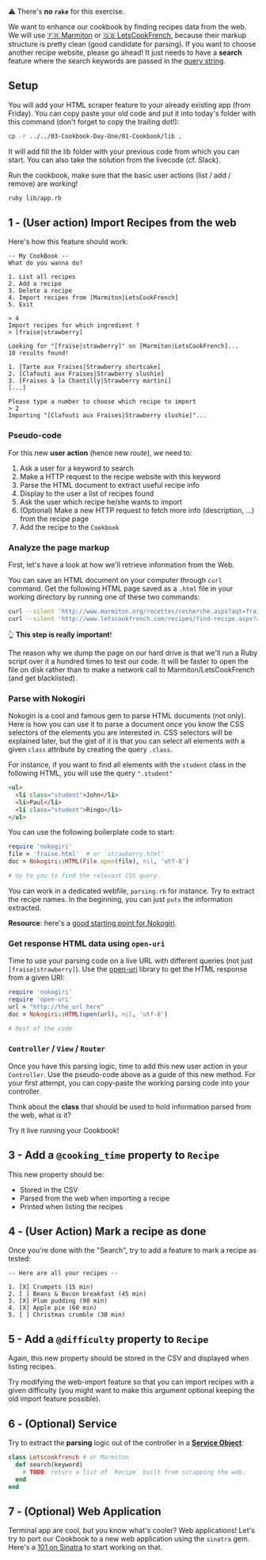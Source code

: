 ⚠️ There's **no `rake`** for this exercise.

We want to enhance our cookbook by finding recipes data from the web. We will use
[🇫🇷 Marmiton](http://www.marmiton.org) or [🇬🇧 LetsCookFrench](http://www.letscookfrench.com), because their markup structure is pretty clean (good candidate for parsing). If you want to choose another recipe website, please go ahead! It just needs to have a **search** feature where the search keywords are passed in the [query string](https://en.wikipedia.org/wiki/Query_string).

## Setup

You will add your HTML scraper feature to your already existing app (from Friday). You can copy paste your old code and put it into today's folder with this command (don't forget to copy the trailing dot!):

```bash
cp -r ../../03-Cookbook-Day-One/01-Cookbook/lib .
```

It will add fill the lib folder with your previous code from which you can start. You can also take the solution from the livecode (cf. Slack).

Run the cookbook, make sure that the basic user actions (list / add / remove) are working!

```bash
ruby lib/app.rb
```

## 1 - (User action) Import Recipes from the web

Here's how this feature should work:

```
-- My CookBook --
What do you wanna do?

1. List all recipes
2. Add a recipe
3. Delete a recipe
4. Import recipes from [Marmiton|LetsCookFrench]
5. Exit

> 4
Import recipes for which ingredient ?
> [fraise|strawberry]

Looking for "[fraise|strawberry]" on [Marmiton|LetsCookFrench]...
10 results found!

1. [Tarte aux Fraises|Strawberry shortcake]
2. [Clafouti aux Fraises|Strawberry slushie]
3. [Fraises à la Chantilly|Strawberry martini]
[...]

Please type a number to choose which recipe to import
> 2
Importing "[Clafouti aux Fraises|Strawberry slushie]"...
```

### Pseudo-code

For this new **user action** (hence new _route_), we need to:

1. Ask a user for a keyword to search
2. Make a HTTP request to the recipe website with this keyword
3. Parse the HTML document to extract useful recipe info
4. Display to the user a list of recipes found
5. Ask the user which recipe he/she wants to import
6. (Optional) Make a new HTTP request to fetch more info (description, ...) from the recipe page
7. Add the recipe to the `Cookbook`

### Analyze the page markup

First, let's have a look at how we'll retrieve information from the Web.

You can save an HTML document on your computer through `curl` command. Get the following HTML page saved as a `.html` file in your working directory by running one of these two commands:

```bash
curl --silent 'http://www.marmiton.org/recettes/recherche.aspx?aqt=fraise' > fraise.html
curl --silent 'http://www.letscookfrench.com/recipes/find-recipe.aspx?aqt=strawberry' > strawberry.html
````

👆 **This step is really important**!

The reason why we dump the page on our hard drive is that we'll run a Ruby script over it a hundred times to test our code. It will be faster to open the file on disk rather than to make a network call to Marmiton/LetsCookFrench (and get blacklisted).

### Parse with Nokogiri

Nokogiri is a cool and famous gem to parse HTML documents (not only). Here is how you can use it to parse a document once you know the CSS selectors of the elements you are interested in. CSS selectors will be explained later, but the gist of it is that you
can select all elements with a given `class` attribute by creating the query `.class`.

For instance, if you want to find all elements with the `student` class in the following HTML, you will use the query `".student"`

```html
<ul>
  <li class="student">John</li>
  <li>Paul</li>
  <li class="student">Ringo</li>
</ul>
```

You can use the following boilerplate code to start:

```ruby
require 'nokogiri'
file = 'fraise.html'  # or 'strawberry.html'
doc = Nokogiri::HTML(File.open(file), nil, 'utf-8')

# Up to you to find the relevant CSS query.
```

You can work in a dedicated webfile, `parsing.rb` for instance. Try to extract the recipe names. In the beginning, you can just `puts` the information extracted.

**Resource**: here's a [good starting point for Nokogiri](https://www.sitepoint.com/nokogiri-fundamentals-extract-html-web/).

### Get response HTML data using `open-uri`

Time to use your parsing code on a live URL with different queries (not just `[fraise|strawberry]`). Use the [open-uri](http://www.ruby-doc.org/stdlib/libdoc/open-uri/rdoc/OpenURI.html) library to get the HTML response from a given URI:

```ruby
require 'nokogiri'
require 'open-uri'
url = "http://the_url_here"
doc = Nokogiri::HTML(open(url), nil, 'utf-8')

# Rest of the code
```

### `Controller` / `View` / `Router`

Once you have this parsing logic, time to add this new user action in your `Controller`. Use the pseudo-code above as a guide of this new method. For your first attempt, you can copy-paste the working parsing code into your controller.

Think about the **class** that should be used to hold information parsed from the web, what is it?

Try it live running your Cookbook!

## 3 - Add a `@cooking_time` property to `Recipe`

This new property should be:

- Stored in the CSV
- Parsed from the web when importing a recipe
- Printed when listing the recipes

## 4 - (User Action) Mark a recipe as done

Once you're done with the "Search", try to add a feature to mark a recipe as tested:

```
-- Here are all your recipes --

1. [X] Crumpets (15 min)
2. [ ] Beans & Bacon breakfast (45 min)
3. [X] Plum pudding (90 min)
4. [X] Apple pie (60 min)
5. [ ] Christmas crumble (30 min)
```

## 5 - Add a `@difficulty` property to `Recipe`

Again, this new property should be stored in the CSV and displayed when listing recipes.

Try modifying the web-import feature so that you can import recipes with a given difficulty (you might want to make this argument optional keeping the old import feature possible).

## 6 - (Optional) Service

Try to extract the **parsing** logic out of the controller in a [**Service Object**](http://brewhouse.io/blog/2014/04/30/gourmet-service-objects.html):

```ruby
class Letscookfrench # or Marmiton
  def search(keyword)
    # TODO: return a list of `Recipe` built from scrapping the web.
  end
end
```

## 7 - (Optional) Web Application

Terminal app are cool, but you know what's cooler? Web applications! Let's try to port our Cookbook to a new web application using the `sinatra` gem. Here's a [101 on Sinatra](https://github.com/lewagon/sinatra-101#readme) to start working on that.
